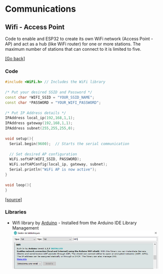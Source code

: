 # Communications
## Wifi - Access Point
Code to enable and ESP32 to create its own WiFi network (Access Point - AP) and act as a hub (like WiFi router) for one or more stations. The maximum number of stations that can connect to it is limited to five.

[[Go back]](/communications)
	
### Code
```cpp
#include <WiFi.h> // Includes the WiFi library

/* Put your desired SSID and Password */
const char *WIFI_SSID = "YOUR_SSID_NAME";
const char *PASSWORD = "YOUR_WIFI_PASSWORD";

/* Put IP Address details */
IPAddress local_ip(192,168,1,1);
IPAddress gateway(192,168,1,1);
IPAddress subnet(255,255,255,0);

void setup(){
  Serial.begin(9600);  // Starts the serial communication
  
  // Set desired AP configuration
  WiFi.softAP(WIFI_SSID, PASSWORD);
  WiFi.softAPConfig(local_ip, gateway, subnet);  
  Serial.println("WiFi AP is now active");
}

void loop(){
}
```
[[source]](access_point.ino)

### Libraries
* Wifi library by [Arduino](https://www.arduino.cc/) - Installed from the Arduino IDE Library Management
![WiFi_library](../WiFi_library.png)
